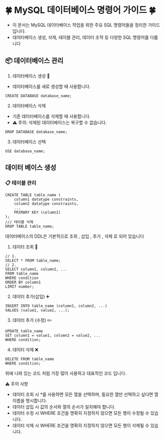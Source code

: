 # 🍀 MySQL 데이터베이스 명령어 가이드 🍀
- 이 문서는 MySQL 데이터베이스 작업을 위한 주요 SQL 명령어들을 정리한 가이드입니다.
- 데이터베이스 생성, 삭제, 테이블 관리, 데이터 조작 등 다양한 SQL 명령어를 다룹니다
## 📦 데이터베이스 관리
 1. 데이터베이스 생성 📰
- 데이터베이스를 새로 생성할 때 사용합니다.
```
CREATE DATABASE database_name;
```
2. 데이터베이스 삭제
- 기존 데이터베이스를 삭제할 때 사용합니다.
- ⚠️ 주의: 삭제된 데이터베이스는 복구할 수 없습니다.
```
DROP DATABASE database_name;
```
3. 데이터베이스 선택
```
USE database_name;
```
## 데이터 베이스 생성
### 📋 테이블 관리
```
CREATE TABLE table_name (
    column1 datatype constraints,
    column2 datatype constraints,
    ...
    PRIMARY KEY (column1)
);
/// 테이블 삭제
DROP TABLE table_name;
```
데이터베이스의 DDL은 기본적으로  조회 , 삽입 , 추가 , 삭제 로 되어 있습니다
1. 데이터 조회 👀
```
// 1.
SELECT * FROM table_name;
// 2.
SELECT column1, column2, ...
FROM table_name
WHERE condition
ORDER BY column1
LIMIT number;
```
2. 데이터 추가(삽입) ➕
```
INSERT INTO table_name (column1, column2, ...)
VALUES (value1, value2, ...);
```
3. 데이터 추가 (수정) ✏️
```
UPDATE table_name
SET column1 = value1, column2 = value2, ...
WHERE condition;
```
4. 데이터 삭제 ❌
```
DELETE FROM table_name
WHERE condition;
```
위에 나와 있는 코드 처럼 가장 많이 사용하고 대표적인 코드 입니다.

⚠️ 주의 사항
- 데이터 조회 시 *를 사용하면 모든 열을 선택하며, 필요한 열만 선택하고 싶다면 열 이름을 명시합니다.
- 데이터 삽입 시 값의 순서와 열의 순서가 일치해야 합니다.
- 데이터 수정 시 WHERE 조건을 명확히 지정하지 않으면 모든 행이 수정될 수 있습니다.
- 데이터 삭제 시 WHERE 조건을 명확히 지정하지 않으면 모든 행이 삭제될 수 있습니다.
